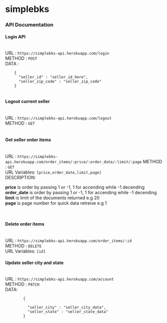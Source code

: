 # simplebks
<h3>API Documentation</h3>
<h4>Login API</h4><br>
URL  : <code>https://simplebks-api.herokuapp.com/login</code> <br>
METHOD : <code>POST</code> <br>
DATA : <br>
  <code>
    {
      "seller_id" : "seller_id_here",
      "seller_zip_code" : "seller_zip_code"
    }
  </code>
  
  <br>
  
<h4>Logout current seller</h4><br>
URL  : <code>https://simplebks-api.herokuapp.com/logout</code> <br>
METHOD : <code>GET</code> <br>

<br>

<h4>Get seller order items </h4> <br>
URL : <code>https://simplebks-api.herokuapp.com/order_items/:price/:order_date/:limit/:page</code>
METHOD : <code>GET</code> <br>
URL Variables: <code>[price,order_date,limit,page]</code> <br>
DESCRIPTION:
     <p>
      <strong>price</strong> is order by passing 1 or -1, 1 for accending while -1 decending  <br>
      <strong>order_date</strong> is order by passing 1 or -1, 1 for accending while -1 decending  <br>
      <strong>limit</strong> is limit of the documents returned e.g 20  <br>
      <strong>page</strong> is page number for quick data retreive e.g 1  <br>
     </p>
 
<br>

<h4>Delete order items </h4> <br>
URL : <code>https://simplebks-api.herokuapp.com/order_items/:id</code> <br>
METHOD : <code>DELETE</code> <br>
URL Variables: <code>[id]</code>

<br>

<h4>Update seller city and state</h4> <br>
URL : <code>https://simplebks-api.herokuapp.com/account</code> <br>
METHOD : <code>PATCH</code> <br>
DATA: <br>
     <code>
        { <br>
          "seller_city" : "seller_city_data",
          "seller_state" : "seller_state_data"
        }
     </code>

<br>





  
  
